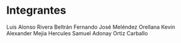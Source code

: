 # Integrantes
Luis Alonso Rivera Beltrán
Fernando José Meléndez Orellana
Kevin Alexander Mejia Hercules
Samuel Adonay Ortiz Carballo
